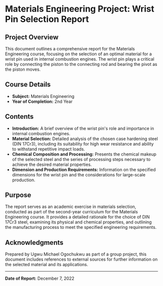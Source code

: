 # Materials Engineering Project: Wrist Pin Selection Report

## Project Overview

This document outlines a comprehensive report for the Materials Engineering course, focusing on the selection of an optimal material for a wrist pin used in internal combustion engines. The wrist pin plays a critical role by connecting the piston to the connecting rod and bearing the pivot as the piston moves.

## Course Details

- **Subject:** Materials Engineering
- **Year of Completion:** 2nd Year

## Contents

- **Introduction:** A brief overview of the wrist pin's role and importance in internal combustion engines.
- **Material Selection:** Detailed analysis of the chosen case hardening steel (DIN 17Cr3), including its suitability for high wear resistance and ability to withstand repetitive impact loads.
- **Chemical Composition and Processing:** Presents the chemical makeup of the selected steel and the series of processing steps necessary to achieve the desired material properties.
- **Dimension and Production Requirements:** Information on the specified dimensions for the wrist pin and the considerations for large-scale production.

## Purpose

The report serves as an academic exercise in materials selection, conducted as part of the second-year curriculum for the Materials Engineering course. It provides a detailed rationale for the choice of DIN 17Cr3 steel, examining its physical and chemical properties, and outlining the manufacturing process to meet the specified engineering requirements.

## Acknowledgments

Prepared by Ugwu Michael Ogochukwu as part of a group project, this document includes references to external sources for further information on the selected material and its applications.

---

**Date of Report:** December 7, 2022
